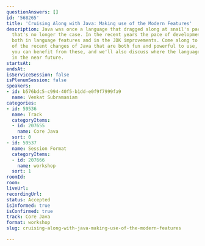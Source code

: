 ```yaml
---
questionAnswers: []
id: '568265'
title: 'Cruising Along with Java: Making use of the Modern Features'
description: Java was once a language that dragged along at snail's pace. Thankfully,
  that's no longer the case. In the recent years the pace of development has accelerated,
  both in language features and in the JDK improvements. Come along to dive into some
  of the recent changes of Java that are both fun and powerful to use, to learn how
  you can benefit from these, and we'll also discuss where the language is heading
  in the near future.
startsAt: 
endsAt: 
isServiceSession: false
isPlenumSession: false
speakers:
- id: b576bdc5-c994-40f5-b1dd-e0f9f7999fa9
  name: Venkat Subramaniam
categories:
- id: 59536
  name: Track
  categoryItems:
  - id: 207655
    name: Core Java
  sort: 0
- id: 59537
  name: Session Format
  categoryItems:
  - id: 207666
    name: workshop
  sort: 1
roomId: 
room: 
liveUrl: 
recordingUrl: 
status: Accepted
isInformed: true
isConfirmed: true
track: Core Java
format: workshop
slug: cruising-along-with-java-making-use-of-the-modern-features

---
```

